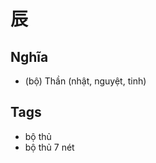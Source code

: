 # 辰

## Nghĩa
* (bộ) Thần (nhật, nguyệt, tinh)

## Tags
* bộ thủ
* bộ thủ 7 nét

<script>window.HANZI_FIELD='辰';</script>